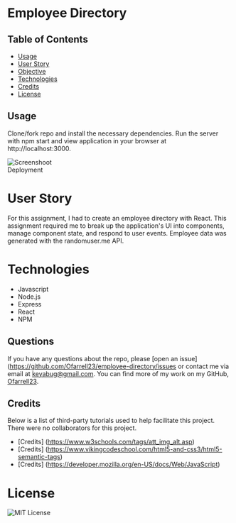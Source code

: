 # Employee Directory


## Table of Contents 

* [Usage](#usage)
* [User Story](#userstory)
* [Objective](#objective)
* [Technologies](#technologies)
* [Credits](#credits)
* [License](#license)

## Usage 
Clone/fork repo and install the necessary dependencies. Run the server with npm start and view application in your browser at http://localhost:3000.

![Screenshoot](assets/images/demo.gif)
<br>
Deployment
<br>

# User Story
For this assignment, I had to create an employee directory with React. This assignment required me to break up the application's UI into components, manage component state, and respond to user events. Employee data was generated with the randomuser.me API.

# Technologies
* Javascript
* Node.js
* Express
* React
* NPM

## Questions
If you have any questions about the repo, please [open an issue](https://github.com/Ofarrell23/employee-directory/issues or contact me via email at keyabug@gmail.com. You can find more of my work on my GitHub, [Ofarrell23](https://github.com/Ofarrell23/).
    
## Credits
Below is a list of third-party tutorials used to help facilitate this project. There were no collaborators for this project.

* [Credits] (https://www.w3schools.com/tags/att_img_alt.asp)
* [Credits] (https://www.vikingcodeschool.com/html5-and-css3/html5-semantic-tags)
* [Credits] (https://developer.mozilla.org/en-US/docs/Web/JavaScript)

# License
![MIT License](https://img.shields.io/badge/license-MIT-green)
